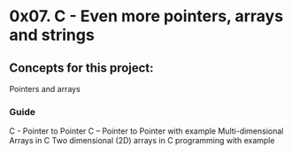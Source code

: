 # 0x07. C - Even more pointers, arrays and strings
## Concepts for this project:
Pointers and arrays
### Guide
C - Pointer to Pointer
C – Pointer to Pointer with example
Multi-dimensional Arrays in C
Two dimensional (2D) arrays in C programming with example
